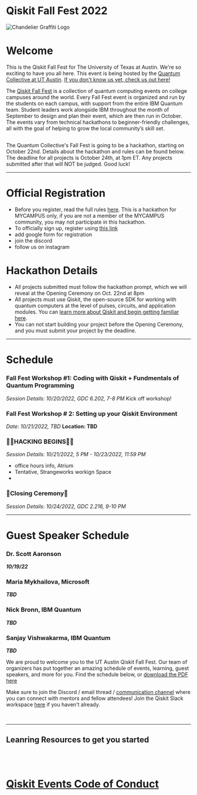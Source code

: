# Qiskit Fall Fest 2022
![Chandelier Graffiti Logo](https://user-images.githubusercontent.com/57876448/193329877-d0172471-2b6f-4e5e-a9d6-52f6f27b7fbd.png)

# Welcome
This is the Qiskit Fall Fest for The University of Texas at Austin. We're so exciting to have you all here. This event is being hosted by the [Quantum Collective at UT Austin](https://google.com). [If you don't know us yet, check us out here!](https://quantum-collective.webflow.io/)

The [Qiskit Fall Fest](https://medium.com/qiskit/introducing-the-qiskit-fall-fest-feb8456b557) is a collection of quantum computing events on college campuses around the world. Every Fall Fest event is organized and run by the students on each campus, with support from the entire IBM Quantum team. Student leaders work alongside IBM throughout the month of September to design and plan their event, which are then run in October. The events vary from technical hackathons to beginner-friendly challenges, all with the goal of helping to grow the local community’s skill set.

## 

The Quantum Collective's Fall Fest  is going to be a hackathon, starting on October 22nd. Details about the hackathon and rules can be found below. The deadline for all projects is October 24th, at 1pm ET. Any projects submitted after that will NOT be judged. Good luck!

--------------------------------
# Official Registration
- Before you register, read the full rules [here](https://github.com/qiskit-community/fall-fest-22/blob/main/Qiskit%20Fall%20Fest%20Official%20Rules%20Template.docx). This is a hackathon for MYCAMPUS only, if you are not a member of the MYCAMPUS community, you may not participate in this hackathon.
- To officially sign up, register using [this link](https://airtable.com/)
- add google form for registration
- join the discord 
- follow us on instagram 



# Hackathon Details
- All projects submitted must follow the hackathon prompt, which we will reveal at the Opening Ceremony on Oct. 22nd at 8pm
- All projects must use Qiskit, the open-source SDK for working with quantum computers at the level of pulses, circuits, and application modules. You can [learn more about Qiskit and begin getting familiar here](https://qiskit.org/learn/).
- You can not start building your project before the Opening Ceremony, and you must submit your project by the deadline.


--------------------------------
# Schedule


### Fall Fest Workshop #1: Coding with Qiskit + Fundmentals of Quantum Programming

*Session Details: 10/20/2022, GDC 6.202, 7-8 PM*
Kick off workshop!

### Fall Fest Workshop # 2: Setting up your Qiskit Environment
*Date: 10/21/2022, TBD*
**Location: TBD**

### **👩‍💻HACKING BEGINS👩‍💻**
*Session Details: 10/21/2022, 5 PM - 10/23/2022, 11:59 PM*
- office hours info, Atrium 
- Tentative, Strangeworks workign Space
- 

### 🎉Closing Ceremony🎉
*Session Details: 10/24/2022, GDC 2.216, 9-10 PM*

--------------------------------
# Guest Speaker Schedule

### Dr. Scott Aaronson
***10/19/22***

### Maria Mykhailova, Microsoft
***TBD***

### Nick Bronn, IBM Quantum
***TBD***

### Sanjay Vishwakarma, IBM Quantum
***TBD***



We are proud to welcome you to the UT Austin Qiskit Fall Fest. Our team of organizers has put together an amazing schedule of events, learning, guest speakers, and more for you. Find the schedule below, or [download the PDF here](https://github.com/qiskit-community/fall-fest-22/blob/main/Fall%20Fest%20Workshop%20Schedule.pdf)




Make sure to join the Discord / email thread / [communication channel](https://google.com) where you can connect with mentors and fellow attendees! Join the Qiskit Slack workspace [here](https://ibm.co/joinqiskitslack) if you haven't already. 

<br>

--------------------------------
## Leanring Resources to get you started



<br><br>
# [Qiskit Events Code of Conduct](https://github.com/Qiskit/qiskit/blob/master/CODE_OF_CONDUCT.md)
